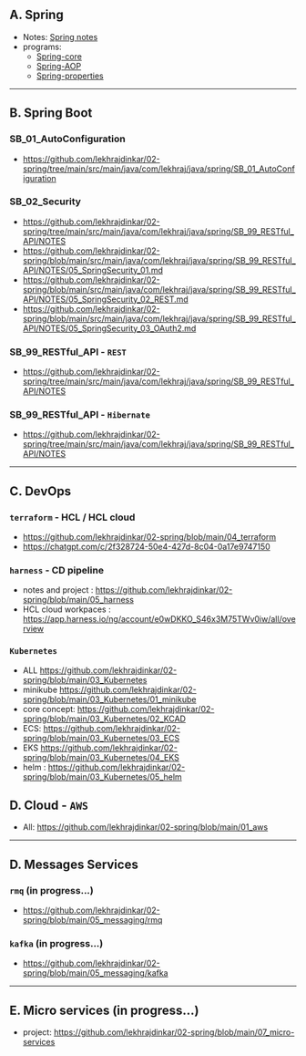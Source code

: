 ## A. Spring
- Notes: [Spring notes](src%2Fmain%2Fjava%2Fcom%2Flekhraj%2Fjava%2Fspring%2FNOTES)
- programs:
  - [Spring-core](src%2Fmain%2Fjava%2Fcom%2Flekhraj%2Fjava%2Fspring%2FSpring_02_Core%2FRunner1.java)
  - [Spring-AOP](src%2Fmain%2Fjava%2Fcom%2Flekhraj%2Fjava%2Fspring%2FSpring_03_Properties%2FRunner2.java)
  - [Spring-properties](src%2Fmain%2Fjava%2Fcom%2Flekhraj%2Fjava%2Fspring%2FSpring_01_AOP%2FRunner3.java)

---

## B. Spring Boot
### SB_01_AutoConfiguration
- https://github.com/lekhrajdinkar/02-spring/tree/main/src/main/java/com/lekhraj/java/spring/SB_01_AutoConfiguration

### SB_02_Security
- https://github.com/lekhrajdinkar/02-spring/tree/main/src/main/java/com/lekhraj/java/spring/SB_99_RESTful_API/NOTES
- https://github.com/lekhrajdinkar/02-spring/blob/main/src/main/java/com/lekhraj/java/spring/SB_99_RESTful_API/NOTES/05_SpringSecurity_01.md
- https://github.com/lekhrajdinkar/02-spring/blob/main/src/main/java/com/lekhraj/java/spring/SB_99_RESTful_API/NOTES/05_SpringSecurity_02_REST.md
- https://github.com/lekhrajdinkar/02-spring/blob/main/src/main/java/com/lekhraj/java/spring/SB_99_RESTful_API/NOTES/05_SpringSecurity_03_OAuth2.md

### SB_99_RESTful_API  - `REST`
- https://github.com/lekhrajdinkar/02-spring/tree/main/src/main/java/com/lekhraj/java/spring/SB_99_RESTful_API/NOTES

### SB_99_RESTful_API - `Hibernate`
- https://github.com/lekhrajdinkar/02-spring/tree/main/src/main/java/com/lekhraj/java/spring/SB_99_RESTful_API/NOTES

---

## C. DevOps
### `terraform` - HCL / HCL cloud
- https://github.com/lekhrajdinkar/02-spring/blob/main/04_terraform
- https://chatgpt.com/c/2f328724-50e4-427d-8c04-0a17e9747150

### `harness` - CD pipeline
- notes and project : https://github.com/lekhrajdinkar/02-spring/blob/main/05_harness
- HCL cloud workpaces : https://app.harness.io/ng/account/e0wDKKO_S46x3M75TWv0iw/all/overview

### `Kubernetes`
- ALL https://github.com/lekhrajdinkar/02-spring/blob/main/03_Kubernetes 
- minikube https://github.com/lekhrajdinkar/02-spring/blob/main/03_Kubernetes/01_minikube
- core concept: https://github.com/lekhrajdinkar/02-spring/blob/main/03_Kubernetes/02_KCAD
- ECS: https://github.com/lekhrajdinkar/02-spring/blob/main/03_Kubernetes/03_ECS
- EKS https://github.com/lekhrajdinkar/02-spring/blob/main/03_Kubernetes/04_EKS
- helm : https://github.com/lekhrajdinkar/02-spring/blob/main/03_Kubernetes/05_helm

## D. Cloud - `AWS`
- All: https://github.com/lekhrajdinkar/02-spring/blob/main/01_aws

---

## D. Messages Services
### `rmq`  (in progress...)
- https://github.com/lekhrajdinkar/02-spring/blob/main/05_messaging/rmq
### `kafka` (in progress...)
- https://github.com/lekhrajdinkar/02-spring/blob/main/05_messaging/kafka

---

## E. Micro services (in progress...)
- project: https://github.com/lekhrajdinkar/02-spring/blob/main/07_micro-services